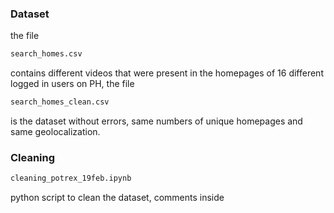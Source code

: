 ### Dataset
the file 
```bash
search_homes.csv
``` 
contains different videos that were present in the homepages of 16 different logged in users on PH, the file 
```bash
search_homes_clean.csv
```
is the dataset without errors, same numbers of unique homepages and same geolocalization.

### Cleaning

```bash
cleaning_potrex_19feb.ipynb
``` 
python script to clean the dataset, comments inside

